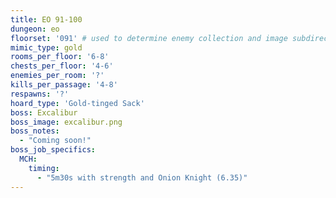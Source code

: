 ```yaml
---
title: EO 91-100
dungeon: eo
floorset: '091' # used to determine enemy collection and image subdirectory
mimic_type: gold
rooms_per_floor: '6-8'
chests_per_floor: '4-6'
enemies_per_room: '?'
kills_per_passage: '4-8'
respawns: '?'
hoard_type: 'Gold-tinged Sack'
boss: Excalibur
boss_image: excalibur.png
boss_notes:
  - "Coming soon!"
boss_job_specifics:
  MCH:
    timing:
      - "5m30s with strength and Onion Knight (6.35)"
---
```

